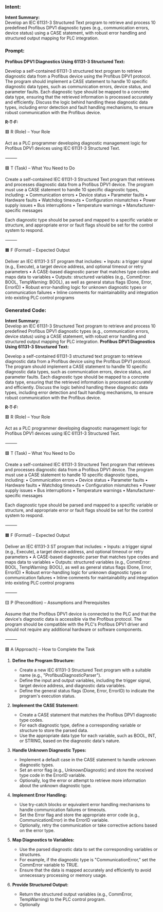 ### Intent:
**Intent Summary:**  
Develop an IEC 61131-3 Structured Text program to retrieve and process 10 predefined Profibus DPV1 diagnostic types (e.g., communication errors, device status) using a CASE statement, with robust error handling and structured output mapping for PLC integration.

### Prompt:
**Profibus DPV1 Diagnostics Using 61131-3 Structured Text:**

Develop a self-contained 61131-3 structured text program to retrieve diagnostic data from a Profibus device using the Profibus DPV1 protocol. The program should implement a CASE statement to handle 10 specific diagnostic data types, such as communication errors, device status, and parameter faults. Each diagnostic type should be mapped to a concrete data type, ensuring that the retrieved information is processed accurately and efficiently. Discuss the logic behind handling these diagnostic data types, including error detection and fault handling mechanisms, to ensure robust communication with the Profibus device.

**R-T-F:**

🟥 R (Role) – Your Role

Act as a PLC programmer developing diagnostic management logic for Profibus DPV1 devices using IEC 61131-3 Structured Text.

⸻

🟩 T (Task) – What You Need to Do

Create a self-contained IEC 61131-3 Structured Text program that retrieves and processes diagnostic data from a Profibus DPV1 device. The program must use a CASE statement to handle 10 specific diagnostic types, including:
	•	Communication errors
	•	Device status
	•	Parameter faults
	•	Hardware faults
	•	Watchdog timeouts
	•	Configuration mismatches
	•	Power supply issues
	•	Bus interruptions
	•	Temperature warnings
	•	Manufacturer-specific messages

Each diagnostic type should be parsed and mapped to a specific variable or structure, and appropriate error or fault flags should be set for the control system to respond.

⸻

🟧 F (Format) – Expected Output

Deliver an IEC 61131-3 ST program that includes:
	•	Inputs: a trigger signal (e.g., Execute), a target device address, and optional timeout or retry parameters
	•	A CASE-based diagnostic parser that matches type codes and maps data to variables
	•	Outputs: structured variables (e.g., CommError: BOOL, TempWarning: BOOL), as well as general status flags (Done, Error, ErrorID)
	•	Robust error-handling logic for unknown diagnostic types or communication failures
	•	Inline comments for maintainability and integration into existing PLC control programs

### Generated Code:
**Intent Summary:**  
Develop an IEC 61131-3 Structured Text program to retrieve and process 10 predefined Profibus DPV1 diagnostic types (e.g., communication errors, device status) using a CASE statement, with robust error handling and structured output mapping for PLC integration.
**Profibus DPV1 Diagnostics Using 61131-3 Structured Text:**

Develop a self-contained 61131-3 structured text program to retrieve diagnostic data from a Profibus device using the Profibus DPV1 protocol. The program should implement a CASE statement to handle 10 specific diagnostic data types, such as communication errors, device status, and parameter faults. Each diagnostic type should be mapped to a concrete data type, ensuring that the retrieved information is processed accurately and efficiently. Discuss the logic behind handling these diagnostic data types, including error detection and fault handling mechanisms, to ensure robust communication with the Profibus device.

**R-T-F:**

🟥 R (Role) – Your Role

Act as a PLC programmer developing diagnostic management logic for Profibus DPV1 devices using IEC 61131-3 Structured Text.

⸻

🟩 T (Task) – What You Need to Do

Create a self-contained IEC 61131-3 Structured Text program that retrieves and processes diagnostic data from a Profibus DPV1 device. The program must use a CASE statement to handle 10 specific diagnostic types, including:
	•	Communication errors
	•	Device status
	•	Parameter faults
	•	Hardware faults
	•	Watchdog timeouts
	•	Configuration mismatches
	•	Power supply issues
	•	Bus interruptions
	•	Temperature warnings
	•	Manufacturer-specific messages

Each diagnostic type should be parsed and mapped to a specific variable or structure, and appropriate error or fault flags should be set for the control system to respond.

⸻

🟧 F (Format) – Expected Output

Deliver an IEC 61131-3 ST program that includes:
	•	Inputs: a trigger signal (e.g., Execute), a target device address, and optional timeout or retry parameters
	•	A CASE-based diagnostic parser that matches type codes and maps data to variables
	•	Outputs: structured variables (e.g., CommError: BOOL, TempWarning: BOOL), as well as general status flags (Done, Error, ErrorID)
	•	Robust error-handling logic for unknown diagnostic types or communication failures
	•	Inline comments for maintainability and integration into existing PLC control programs

⸻

🟨 P (Precondition) – Assumptions and Prerequisites

Assume that the Profibus DPV1 device is connected to the PLC and that the device's diagnostic data is accessible via the Profibus protocol. The program should be compatible with the PLC's Profibus DPV1 driver and should not require any additional hardware or software components.

⸻

🟩 A (Approach) – How to Complete the Task

1. **Define the Program Structure:**
	- Create a new IEC 61131-3 Structured Text program with a suitable name (e.g., "ProfibusDiagnosticParser").
	- Define the input and output variables, including the trigger signal, target device address, and diagnostic data variables.
	- Define the general status flags (Done, Error, ErrorID) to indicate the program's execution status.

2. **Implement the CASE Statement:**
	- Create a CASE statement that matches the Profibus DPV1 diagnostic type codes.
	- For each diagnostic type, define a corresponding variable or structure to store the parsed data.
	- Use the appropriate data type for each variable, such as BOOL, INT, or STRING, based on the diagnostic data's nature.

3. **Handle Unknown Diagnostic Types:**
	- Implement a default case in the CASE statement to handle unknown diagnostic types.
	- Set an error flag (e.g., UnknownDiagnostic) and store the received type code in the ErrorID variable.
	- Optionally, log the error or attempt to retrieve more information about the unknown diagnostic type.

4. **Implement Error Handling:**
	- Use try-catch blocks or equivalent error handling mechanisms to handle communication failures or timeouts.
	- Set the Error flag and store the appropriate error code (e.g., CommunicationError) in the ErrorID variable.
	- Optionally, retry the communication or take corrective actions based on the error type.

5. **Map Diagnostics to Variables:**
	- Use the parsed diagnostic data to set the corresponding variables or structures.
	- For example, if the diagnostic type is "CommunicationError," set the CommError variable to TRUE.
	- Ensure that the data is mapped accurately and efficiently to avoid unnecessary processing or memory usage.

6. **Provide Structured Output:**
	- Return the structured output variables (e.g., CommError, TempWarning) to the PLC control program.
	- Optionally
